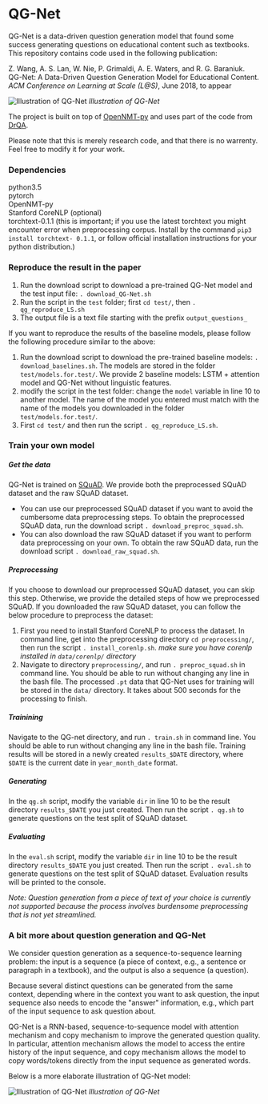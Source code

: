 # QG-Net
QG-Net is a data-driven question generation model that found
some success generating questions on educational content
such as textbooks. This repository contains code used in the 
following publication:

Z. Wang, A. S. Lan, W. Nie, P. Grimaldi, A. E. Waters, 
and R. G. Baraniuk. 
QG-Net: A Data-Driven Question Generation Model 
for Educational Content. 
_ACM Conference on Learning at Scale (L@S)_, 
June 2018, to appear 


![Illustration of QG-Net](https://rice.box.com/shared/static/4cjcwz25j4bll93j4wqdje06whaoez21.png) <!-- .element height="50%" width="50%" -->
*Illustration of QG-Net*

The project is built on top of 
[OpenNMT-py](https://github.com/OpenNMT/OpenNMT-py) 
and uses part of the code from 
[DrQA](https://github.com/facebookresearch/DrQA).

Please note that this is
merely research code, and that there is no warrenty. 
Feel free to modify it for your work.  

### Dependencies
python3.5 \
pytorch \
OpenNMT-py \
Stanford CoreNLP (optional) \
torchtext-0.1.1 (this is important; if you use the latest 
torchtext you might encounter error when preprocessing 
corpus. Install by the command `pip3 install torchtext-
0.1.1`, or follow official installation instructions for
your python distribution.)

### Reproduce the result in the paper
1. Run the download script to download a pre-trained QG-Net model
and the test input file: `. download_QG-Net.sh`
2. Run the script in the `test` folder; first `cd test/`, then
`. qg_reproduce_LS.sh`
3. The output file is a text file starting with 
 the prefix `output_questions_`
 
If you want to reproduce the results of the baseline models,
please follow the following procedure similar to the above:
1. Run the download script to download the pre-trained baseline
models: `. download_baselines.sh`. The models are stored in 
the folder `test/models.for.test/`. We provide 2 baseline models:
LSTM + attention model and QG-Net without linguistic features.
2. modify the script in the test folder: change the `model` 
variable in line 10 to another model. The name of the model you 
entered must match with the name of the models you downloaded in
the folder `test/models.for.test/`.
3. First `cd test/` and then run the script `. qg_reproduce_LS.sh`.


### Train your own model

##### Get the data
QG-Net is trained on 
[SQuAD](https://rajpurkar.github.io/SQuAD-explorer/).
We provide both the preprocessed SQuAD dataset and the raw 
SQuAD dataset. 
- You can use our preprocessed SQuAD dataset if you want to
avoid the cumbersome data preprocessing steps. To obtain the 
preprocessed SQuAD data, run the download script 
`. download_preproc_squad.sh`.
- You can also download the raw SQuAD dataset if you want to 
perform data preprocessing on your own. To obtain the raw SQuAD
data, run the download script `. download_raw_squad.sh`.


##### Preprocessing
If you choose to download our preprocessed SQuAD dataset, you 
can skip this step. Otherwise, we provide the detailed steps 
of how we preprocessed SQuAD. If you downloaded the raw SQuAD 
dataset, you can follow the below procedure to preprocess the
dataset:
1. First you need to install Stanford CoreNLP to process
the dataset. In command line, get into the
preprocessing directory `cd preprocessing/`, then 
run the script `. install_corenlp.sh`. 
_make sure you have corenlp installed in `data/corenlp/` directory_
2. Navigate to directory `preprocessing/`, and run 
`. preproc_squad.sh` in command line. 
You should be able to run without changing any line in the bash file.
The processed `.pt` data that QG-Net uses for training will be 
stored in the `data/` directory.
It takes about 500 seconds for the processing to finish.


##### Trainining
Navigate to the QG-net directory, and run `. train.sh` in command
line.
You should be able to run without changing any line in the bash file.
Training results will be stored in a newly created 
`results_$DATE` directory, where `$DATE` is the current date in 
`year_month_date` format.

##### Generating
In the `qg.sh` script, modify the variable `dir` in line 10 to be 
the result directory `results_$DATE` you just created. 
Then run the script `. qg.sh` to generate questions on the test
split of SQuAD dataset. 

##### Evaluating
In the `eval.sh` script, modify the variable `dir` in line 10 to be 
the result directory `results_$DATE` you just created.
Then run the script `. eval.sh` to generate questions on the test
split of SQuAD dataset. Evaluation results will be printed to
the console.

_Note: Question generation from a piece of text of your choice
is currently not supported because the process involves burdensome
preprocessing that is not yet streamlined._

### A bit more about question generation and QG-Net
We consider question generation as a sequence-to-sequence learning
problem: the input is a sequence (a piece of context, e.g., a
sentence or paragraph in a textbook), and the output is also a 
sequence (a question).

Because several distinct questions can be generated from the same
context, depending where in the context you want to ask question,
the input sequence also needs to encode the "answer" information,
e.g., which part of the input sequence to ask question about.

QG-Net is a RNN-based, sequence-to-sequence model with attention
mechanism and copy mechanism to improve the generated question 
quality.
In particular, attention mechanism allows the model to 
access the entire history of the input sequence, and copy mechanism
allows the model to copy words/tokens directly from the input 
sequence as generated words.

Below is a more elaborate illustration of QG-Net model:

![Illustration of QG-Net](https://rice.box.com/shared/static/9bwiyq2ly84h7rev8xvjdrocnd5v312f.png)
*Illustration of QG-Net*


